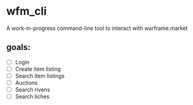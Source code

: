 # wfm_cli

A work-in-progress command-line tool to interact with warframe.market

## goals:
- [ ] Login
- [ ] Create item listing
- [ ] Search item listings
- [ ] Auctions
- [ ] Search rivens
- [ ] Search liches

